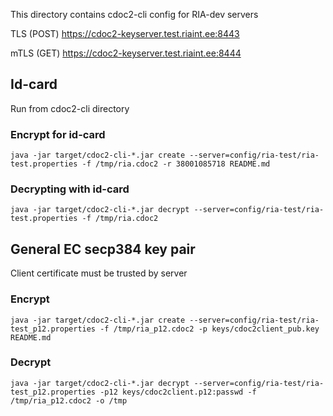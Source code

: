 
This directory contains cdoc2-cli config for RIA-dev servers

TLS (POST)
https://cdoc2-keyserver.test.riaint.ee:8443

mTLS (GET)
https://cdoc2-keyserver.test.riaint.ee:8444

## Id-card
Run from cdoc2-cli directory

### Encrypt for id-card
```
java -jar target/cdoc2-cli-*.jar create --server=config/ria-test/ria-test.properties -f /tmp/ria.cdoc2 -r 38001085718 README.md
```

### Decrypting with id-card
```
java -jar target/cdoc2-cli-*.jar decrypt --server=config/ria-test/ria-test.properties -f /tmp/ria.cdoc2
```

## General EC secp384 key pair

Client certificate must be trusted by server

### Encrypt
```
java -jar target/cdoc2-cli-*.jar create --server=config/ria-test/ria-test_p12.properties -f /tmp/ria_p12.cdoc2 -p keys/cdoc2client_pub.key README.md
```

### Decrypt

```
java -jar target/cdoc2-cli-*.jar decrypt --server=config/ria-test/ria-test_p12.properties -p12 keys/cdoc2client.p12:passwd -f /tmp/ria_p12.cdoc2 -o /tmp
```
